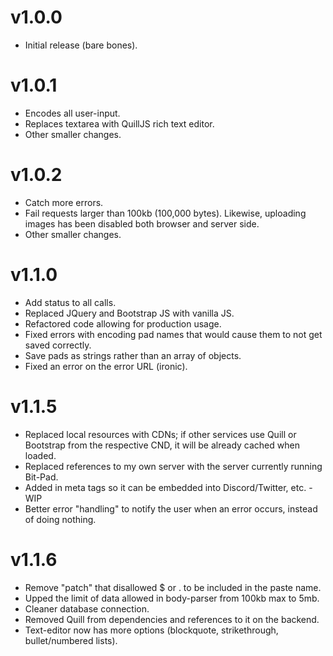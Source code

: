 # v1.0.0
* Initial release (bare bones).

# v1.0.1
* Encodes all user-input.
* Replaces textarea with QuillJS rich text editor.
* Other smaller changes.

# v1.0.2
* Catch more errors.
* Fail requests larger than 100kb (100,000 bytes). Likewise, uploading images has been disabled both browser and server side.
* Other smaller changes.

# v1.1.0
* Add status to all calls.
* Replaced JQuery and Bootstrap JS with vanilla JS.
* Refactored code allowing for production usage.
* Fixed errors with encoding pad names that would cause them to not get saved correctly.
* Save pads as strings rather than an array of objects.
* Fixed an error on the error URL (ironic).

# v1.1.5
* Replaced local resources with CDNs; if other services use Quill or Bootstrap from the respective CND, it will be already cached when loaded.
* Replaced references to my own server with the server currently running Bit-Pad.
* Added in meta tags so it can be embedded into Discord/Twitter, etc. - WIP
* Better error "handling" to notify the user when an error occurs, instead of doing nothing.

# v1.1.6
* Remove "patch" that disallowed $ or . to be included in the paste name.
* Upped the limit of data allowed in body-parser from 100kb max to 5mb.
* Cleaner database connection.
* Removed Quill from dependencies and references to it on the backend. 
* Text-editor now has more options (blockquote, strikethrough, bullet/numbered lists).